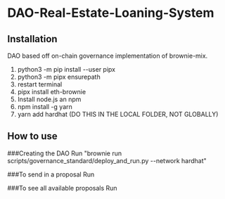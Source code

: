 # DAO-Real-Estate-Loaning-System

## Installation
DAO based off on-chain governance implementation of brownie-mix.

1. python3 -m pip install --user pipx
2. python3 -m pipx ensurepath
3. restart terminal
4. pipx install eth-brownie
5. Install node.js an npm
6. npm install -g yarn
7. yarn add hardhat (DO THIS IN THE LOCAL FOLDER, NOT GLOBALLY)

## How to use

###Creating the DAO
Run "brownie run scripts/governance_standard/deploy_and_run.py --network hardhat"

###To send in a proposal
Run 

###To see all available proposals
Run

